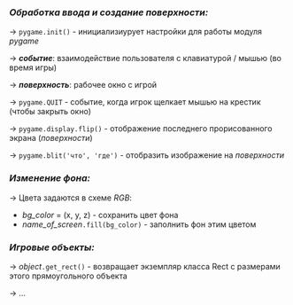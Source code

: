 ### _Обработка ввода и создание поверхности:_ 
-> `pygame.init()` - инициализиурует настройки для работы модуля _pygame_

-> **_событие_**: взаимодействие пользователя с клавиатурой / мышью (во время игры)

-> **_поверхность_**: рабочее окно с игрой

-> `pygame.QUIT` - событие, когда игрок щелкает мышью на крестик (чтобы закрыть окно)

-> `pygame.display.flip()` - отображение последнего прорисованного экрана (_поверхности_)

-> `pygame.blit('что', 'где')` - отобразить изображение на _поверхности_

### _Изменение фона:_
-> Цвета задаются в схеме _RGB_:
- _bg_color_ = (x, y, z) - сохранить цвет фона
- _name_of_screen_`.fill(bg_color)` - заполнить фон этим цветом

### _Игровые объекты:_
-> _object_`.get_rect()` - возвращает экземпляр класса Rect с размерами этого 
прямоугольного объекта

-> ...
